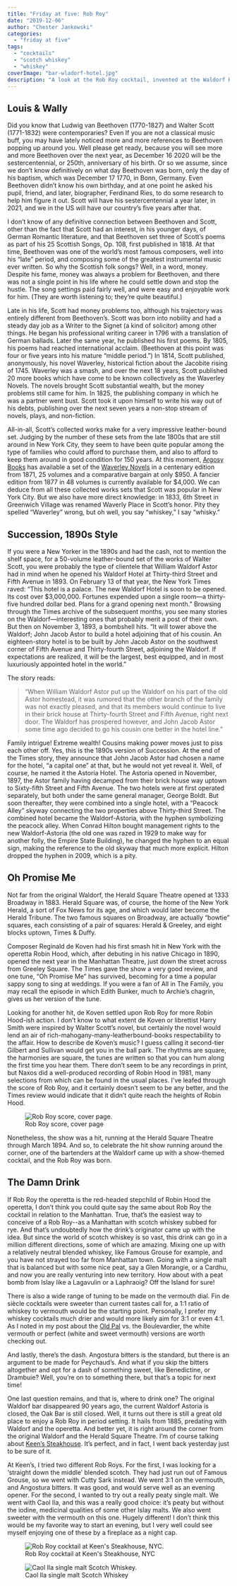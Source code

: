 ```yaml
---
title: "Friday at five: Rob Roy"
date: "2019-12-06"
author: "Chester Jankowski"
categories: 
  - "friday at five"
tags: 
  - "cocktails"
  - "scotch whiskey"
  - "whiskey"
coverImage: "bar-wladorf-hotel.jpg"
description: "A look at the Rob Roy cocktail, invented at the Waldorf Hotel bar in 1894 to celebrate the operetta of the same name by composer Reginald de Koven."
---
```


## Louis & Wally

Did you know that Ludwig van Beethoven (1770-1827) and Walter Scott (1771-1832) were contemporaries? Even If you are not a classical music buff, you may have lately noticed more and more references to Beethoven popping up around you. Well please get ready, because you will see more and more Beethoven over the next year, as December 16 2020 will be the sestercentennial, or 250th, anniversary of his birth. Or so we assume, since we don’t know definitively on what day Beethoven was born, only the day of his baptism, which was December 17 1770, in Bonn, Germany. Even Beethoven didn’t know his own birthday, and at one point he asked his pupil, friend, and later, biographer, Ferdinand Ries, to do some research to help him figure it out. Scott will have his sestercentennial a year later, in 2021, and we in the US will have our country’s five years after that.

I don’t know of any definitive connection between Beethoven and Scott, other than the fact that Scott had an interest, in his younger days, of German Romantic literature, and that Beethoven set three of Scott’s poems as part of his 25 Scottish Songs, Op. 108, first published in 1818. At that time, Beethoven was one of the world’s most famous composers, well into his “late” period, and composing some of the greatest instrumental music ever written. So why the Scottish folk songs? Well, in a word, money. Despite his fame, money was always a problem for Beethoven, and there was not a single point in his life where he could settle down and stop the hustle. The song settings paid fairly well, and were easy and enjoyable work for him. (They are worth listening to; they’re quite beautiful.)

Late in his life, Scott had money problems too, although his trajectory was entirely different from Beethoven’s. Scott was born into nobility and had a steady day job as a Writer to the Signet (a kind of solicitor) among other things. He began his professional writing career in 1796 with a translation of German ballads. Later the same year, he published his first poems. By 1805, his poems had reached international acclaim. (Beethoven at this point was four or five years into his mature “middle period.”) In 1814, Scott published, anonymously, his novel Waverley, historical fiction about the Jacobite rising of 1745. Waverley was a smash, and over the next 18 years, Scott published 20 more books which have come to be known collectively as the Waverley Novels. The novels brought Scott substantial wealth, but the money problems still came for him. In 1825, the publishing company in which he was a partner went bust. Scott took it upon himself to write his way out of his debts, publishing over the next seven years a non-stop stream of novels, plays, and non-fiction.

All-in-all, Scott’s collected works make for a very impressive leather-bound set. Judging by the number of these sets from the late 1800s that are still around in New York City, they seem to have been quite popular among the type of families who could afford to purchase them, and also to afford to keep them around in good condition for 150 years. At this moment, [Argosy Books](https://www.argosybooks.com) has available a set of the [Waverley Novels](https://www.argosybooks.com/advSearchResults.php?orderBy=saleprice2&action=search&cat_conj=or&keywordsField=walter+scott) in a centenary edition from 1871, 25 volumes and a comparative bargain at only $950. A fancier edition from 1877 in 48 volumes is currently available for $4,000. We can deduce from all these collected works sets that Scott was popular in New York City. But we also have more direct knowledge: in 1833, 6th Street in Greenwich Village was renamed Waverly Place in Scott’s honor. Pity they spelled “Waverley” wrong, but oh well, you say “whiskey,” I say “whisky.”

## Succession, 1890s Style

If you were a New Yorker in the 1890s and had the cash, not to mention the shelf space, for a 50-volume leather-bound set of the works of Walter Scott, you were probably the type of clientele that William Waldorf Astor had in mind when he opened his Waldorf Hotel at Thirty-third Street and Fifth Avenue in 1893. On February 13 of that year, the New York Times raved: “This hotel is a palace. The new Waldorf Hotel is soon to be opened. Its cost over $3,000,000. Fortunes expended upon a single room—a thirty-five hundred dollar bed. Plans for a grand opening next month.” Browsing through the Times archive of the subsequent months, you see many stories on the Waldorf—interesting ones that probably merit a post of their own. But then on November 3, 1893, a bombshell hits. “It will tower above the Waldorf; John Jacob Astor to build a hotel adjoining that of his cousin. An eighteen-story hotel is to be built by John Jacob Astor on the southwest corner of Fifth Avenue and Thirty-fourth Street, adjoining the Waldorf. If expectations are realized, it will be the largest, best equipped, and in most luxuriously appointed hotel in the world.”

The story reads:

> “When William Waldorf Astor put up the Waldorf on his part of the old Astor homestead, it was rumored that the other branch of the family was not exactly pleased, and that its members would continue to live in their brick house at Thirty-fourth Street and Fifth Avenue, right next door. The Waldorf has prospered however, and John Jacob Astor some time ago decided to go his cousin one better in the hotel line.”

Family intrigue! Extreme wealth! Cousins making power moves just to piss each other off. Yes, this is the 1890s version of Succession. At the end of the Times story, they announce that John Jacob Astor had chosen a name for the hotel, “a capital one” at that, but he would not yet reveal it. Well, of course, he named it the Astoria Hotel. The Astoria opened in November, 1897, the Astor family having decamped from their brick house way uptown to Sixty-fifth Street and Fifth Avenue. The two hotels were at first operated separately, but both under the same general manager, George Boldt. But soon thereafter, they were combined into a single hotel, with a “Peacock Alley” skyway connecting the two properties above Thirty-third Street. The combined hotel became the Waldorf-Astoria, with the hyphen symbolizing the peacock alley. When Conrad Hilton bought management rights to the new Waldorf-Astoria (the old one was razed in 1929 to make way for another folly, the Empire State Building), he changed the hyphen to an equal sign, making the reference to the old skyway that much more explicit. Hilton dropped the hyphen in 2009, which is a pity.

## Oh Promise Me

Not far from the original Waldorf, the Herald Square Theatre opened at 1333 Broadway in 1883. Herald Square was, of course, the home of the New York Herald, a sort of Fox News for its age, and which would later become the Herald Tribune. The two famous squares on Broadway, are actually “bowtie” squares, each consisting of a pair of squares: Herald & Greeley, and eight blocks uptown, Times & Duffy.

Composer Reginald de Koven had his first smash hit in New York with the operetta Robin Hood, which, after debuting in his native Chicago in 1890, opened the next year in the Manhattan Theatre, just down the street across from Greeley Square. The Times gave the show a very good review, and one tune, “Oh Promise Me” has survived, becoming for a time a popular sappy song to sing at weddings. If you were a fan of All in The Family, you may recall the episode in which Edith Bunker, much to Archie’s chagrin, gives us her version of the tune.

Looking for another hit, de Koven settled upon Rob Roy for more Robin Hood-ish action. I don’t know to what extent de Koven or librettist Harry Smith were inspired by Walter Scott’s novel, but certainly the novel would lend an air of rich-mahogany-many-leatherbound-books respectability to the affair. How to describe de Koven’s music? I guess calling it second-tier Gilbert and Sullivan would get you in the ball park. The rhythms are square, the harmonies are square, the tunes are written so that you can hum along the first time you hear them. There don’t seem to be any recordings in print, but Naxos did a well-produced recording of Robin Hood in 1981, many selections from which can be found in the usual places. I’ve leafed through the score of Rob Roy, and it certainly doesn’t seem to be any better, and the Times review would indicate that it didn’t quite reach the heights of Robin Hood.  

<figure><img src="images/rob-roy-score.jpg" alt="Rob Roy score, cover page."><figcaption>Rob Roy score, cover page</figcaption></figure>

Nonetheless, the show was a hit, running at the Herald Square Theatre through March 1894. And so, to celebrate the hit show running around the corner, one of the bartenders at the Waldorf came up with a show-themed cocktail, and the Rob Roy was born.

## The Damn Drink

If Rob Roy the operetta is the red-headed stepchild of Robin Hood the operetta, I don’t think you could quite say the same about Rob Roy the cocktail in relation to the Manhattan. True, that’s the easiest way to conceive of a Rob Roy--as a Manhattan with scotch whiskey subbed for rye. And that’s undoubtedly how the drink’s originator came up with the idea. But since the world of scotch whiskey is so vast, this drink can go in a million different directions, some of which are amazing. Mixing one up with a relatively neutral blended whiskey, like Famous Grouse for example, and you have not strayed too far from Manhattan town. Going with a single malt that is balanced but with some nice peat, say a Glen Morangie, or a Cardhu, and now you are really venturing into new territory. How about with a peat bomb from Islay like a Lagavulin or a Laphraoig? Off the Island for sure!

There is also a wide range of tuning to be made on the vermouth dial. Fin de siècle cocktails were sweeter than current tastes call for, a 1:1 ratio of whiskey to vermouth would be the starting point. Personally, I prefer my whiskey cocktails much drier and would more likely aim for 3:1 or even 4:1. As I noted in my post about the [Old Pal](https://www.culturednyc.com/friday-at-five-old-pal/) vs. the Boulevardier, the white vermouth or perfect (white and sweet vermouth) versions are worth checking out.

And lastly, there’s the dash. Angostura bitters is the standard, but there is an argument to be made for Peychaud’s. And what if you skip the bitters altogether and opt for a dash of something sweet, like Benedictine, or Drambuie? Well, you’re on to something there, but that’s a topic for next time!

One last question remains, and that is, where to drink one? The original Waldorf bar disappeared 90 years ago, the current Waldorf Astoria is closed, the Oak Bar is still closed. Well, it turns out there is still a great old place to enjoy a Rob Roy in period setting. It hails from 1885, predating with Waldorf and the operetta. And better yet, it is right around the corner from the original Waldorf and the Herald Square Theatre. I’m of course talking about [Keen’s Steakhouse](http://www.keens.com/). It’s perfect, and in fact, I went back yesterday just to be sure of it.

At Keen’s, I tried two different Rob Roys. For the first, I was looking for a ‘straight down the middle’ blended scotch. They had just run out of Famous Grouse, so we went with Cutty Sark instead. We went 3:1 on the vermouth, and Angostura bitters. It was good, and would serve well as an evening opener. For the second, I wanted to try out a really peaty single malt. We went with Caol Ila, and this was a really good choice: it’s peaty but without the iodine, medicinal qualities of some other Islay malts. We also went sweeter with the vermouth on this one. Hugely different! I don’t think this would be my favorite way to start an evening, but I very well could see myself enjoying one of these by a fireplace as a night cap.

<div class="two-column">
<figure><img src="images/rob-roy-cocktail.jpg" alt="Rob Roy cocktail at Keen's Steakhouse, NYC."><figcaption>Rob Roy cocktail at Keen's Steakhouse, NYC</figcaption></figure>
<figure><img src="images/rob-roy-cocktail-caol-ila.jpg" alt="Caol Ila single malt Scotch Whiskey."><figcaption>Caol Ila single malt Scotch Whiskey</figcaption></figure>
</div>
